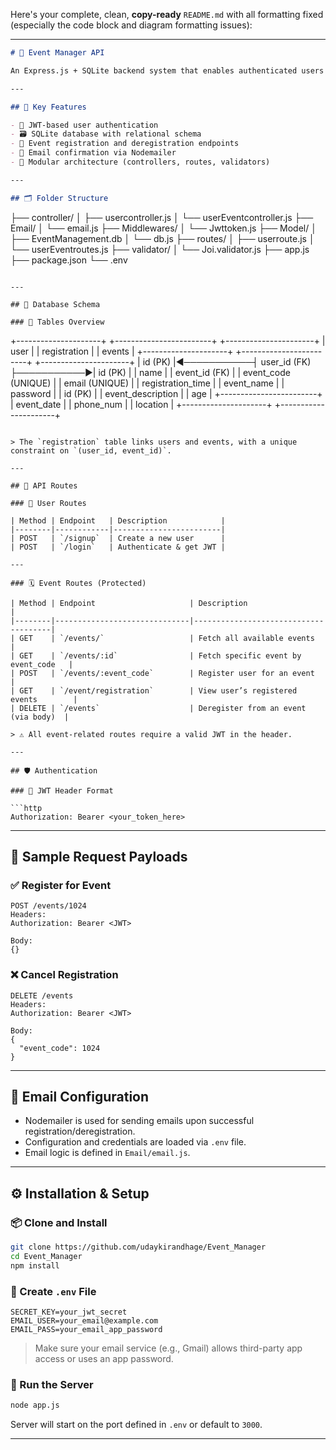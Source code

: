 Here's your complete, clean, **copy-ready** `README.md` with all formatting fixed (especially the code block and diagram formatting issues):

---

```markdown
# 📅 Event Manager API

An Express.js + SQLite backend system that enables authenticated users to view events, register/deregister, and receive registration confirmations via email.

---

## 🚀 Key Features

- 🔐 JWT-based user authentication  
- 🗃️ SQLite database with relational schema  
- 🔁 Event registration and deregistration endpoints  
- 📧 Email confirmation via Nodemailer  
- 🧩 Modular architecture (controllers, routes, validators)  

---

## 🗂️ Folder Structure

```

├── controller/
│   ├── usercontroller.js
│   └── userEventcontroller.js
├── Email/
│   └── email.js
├── Middlewares/
│   └── Jwttoken.js
├── Model/
│   ├── EventManagement.db
│   └── db.js
├── routes/
│   ├── userroute.js
│   └── userEventroutes.js
├── validator/
│   └── Joi.validator.js
├── app.js
├── package.json
└── .env

```

---

## 🧠 Database Schema

### 📘 Tables Overview

```

+---------------------+            +------------------------+            +----------------------+
\|        user         |            |      registration      |            |       events         |
+---------------------+            +------------------------+            +----------------------+
\| id (PK)             |◄───────────┤ user\_id (FK)           ├───────────►| id (PK)              |
\| name                |            | event\_id (FK)          |            | event\_code (UNIQUE)  |
\| email (UNIQUE)      |            | registration\_time      |            | event\_name           |
\| password            |            | id (PK)                |            | event\_description    |
\| age                 |            +------------------------+            | event\_date           |
\| phone\_num           |                                                 | location             |
+---------------------+                                                 +----------------------+

````

> The `registration` table links users and events, with a unique constraint on `(user_id, event_id)`.

---

## 🔀 API Routes

### 🧑 User Routes

| Method | Endpoint   | Description            |
|--------|------------|------------------------|
| POST   | `/signup`  | Create a new user      |
| POST   | `/login`   | Authenticate & get JWT |

---

### 🗓️ Event Routes (Protected)

| Method | Endpoint                     | Description                          |
|--------|------------------------------|--------------------------------------|
| GET    | `/events/`                   | Fetch all available events           |
| GET    | `/events/:id`                | Fetch specific event by event_code   |
| POST   | `/events/:event_code`        | Register user for an event           |
| GET    | `/event/registration`        | View user’s registered events        |
| DELETE | `/events`                    | Deregister from an event (via body)  |

> ⚠️ All event-related routes require a valid JWT in the header.

---

## 🛡️ Authentication

### 🔐 JWT Header Format

```http
Authorization: Bearer <your_token_here>
````

---

## 🧪 Sample Request Payloads

### ✅ Register for Event

```http
POST /events/1024
Headers:
Authorization: Bearer <JWT>

Body:
{}
```

### ❌ Cancel Registration

```http
DELETE /events
Headers:
Authorization: Bearer <JWT>

Body:
{
  "event_code": 1024
}
```

---

## 📧 Email Configuration

* Nodemailer is used for sending emails upon successful registration/deregistration.
* Configuration and credentials are loaded via `.env` file.
* Email logic is defined in `Email/email.js`.

---

## ⚙️ Installation & Setup

### 📦 Clone and Install

```bash
git clone https://github.com/udaykirandhage/Event_Manager
cd Event_Manager
npm install
```

### 🔐 Create `.env` File

```env
SECRET_KEY=your_jwt_secret
EMAIL_USER=your_email@example.com
EMAIL_PASS=your_email_app_password
```

> Make sure your email service (e.g., Gmail) allows third-party app access or uses an app password.

### 🚀 Run the Server

```bash
node app.js
```

Server will start on the port defined in `.env` or default to `3000`.

---

